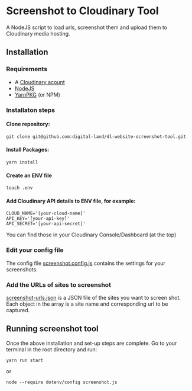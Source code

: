 # Screenshot to Cloudinary Tool
A NodeJS script to load urls, screenshot them and upload them to Cloudinary media hosting.

## Installation

### Requirements

- A [Cloudinary acount](https://cloudinary.com/)
- [NodeJS](https://nodejs.org/)
- [YarnPKG](https://yarnpkg.com/) (or NPM)

### Installaton steps

#### Clone repository: 

```
git clone git@github.com:digital-land/dl-website-screenshot-tool.git
```

#### Install Packages: 

```
yarn install
```

#### Create an ENV file

```
touch .env
```
#### Add Cloudinary API details to ENV file, for example:

```
CLOUD_NAME='[your-cloud-name]'
API_KEY='[your-api-key]'
API_SECRET='[your-api-secret]'
```

You can find those in your Cloudinary Console/Dashboard (at the top)

### Edit your config file

The config file [screenshot.config.js](screenshot.config.js) contains the settings for your screenshots.

### Add the URLs of sites to screenshot

[screenshot-urls.json](screenshot-urls.json) is a JSON file of the sites you want to screen shot. Each object in the array is a site name and corresponding url to be captured.

## Running screenshot tool

Once the above installation and set-up steps are complete. Go to your terminal in the root directory and run:

```
yarn run start
```

or

```
node --require dotenv/config screenshot.js
```
